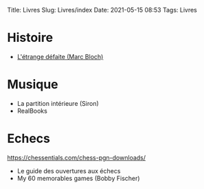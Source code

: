 Title: Livres
Slug: Livres/index
Date: 2021-05-15 08:53
Tags: Livres

# Histoire

* [L'étrange défaite (Marc Bloch)](https://fr.wikipedia.org/wiki/L'%C3%89trange_D%C3%A9faite)

# Musique

* La partition intérieure (Siron)
* RealBooks

# Echecs

<https://chessentials.com/chess-pgn-downloads/>


* Le guide des ouvertures aux échecs
* My 60 memorables games (Bobby Fischer)
